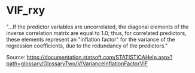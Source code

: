 # VIF_rxy

"...If the predictor variables are uncorrelated, the diagonal elements of the inverse correlation matrix are equal to 1.0; thus, for correlated predictors, these elements represent an "inflation factor" for the variance of the regression coefficients, due to the redundancy of the predictors."

Source: https://documentation.statsoft.com/STATISTICAHelp.aspx?path=glossary/GlossaryTwo/V/VarianceInflationFactorVIF
